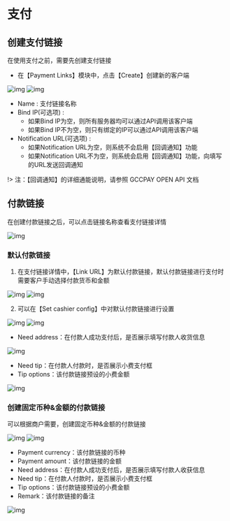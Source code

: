 # 支付

## 创建支付链接

在使用支付之前，需要先创建支付链接

- 在【Payment Links】模块中，点击【Create】创建新的客户端

![img](../_media/payment-1.png ':size=45%')
![img](../_media/payment-2.png ':size=45%')

- Name : 支付链接名称
- Bind IP(可选项) : 
  - 如果Bind IP为空，则所有服务器均可以通过API调用该客户端
  - 如果Bind IP不为空，则只有绑定的IP可以通过API调用该客户端
- Notification URL(可选项) : 
  - 如果Notification URL为空，则系统不会启用【回调通知】功能
  - 如果Notification URL不为空，则系统会启用【回调通知】功能，向填写的URL发送回调通知

!> 注：【回调通知】的详细通能说明，请参照 GCCPAY OPEN API 文档

## 付款链接

在创建付款链接之后，可以点击链接名称查看支付链接详情

![img](../_media/payment-3.png ':size=90%')

### 默认付款链接

1. 在支付链接详情中，【Link URL】为默认付款链接，默认付款链接进行支付时需要客户手动选择付款货币和金额

![img](../_media/payment-4.png ':size=45%')
![img](../_media/payment-5.png ':size=45%')

2. 可以在【Set cashier config】中对默认付款链接进行设置

![img](../_media/payment-6.png ':size=45%')
![img](../_media/payment-7.png ':size=45%')

- Need address：在付款人成功支付后，是否展示填写付款人收货信息

![img](../_media/payment-8.png ':size=90%')

- Need tip：在付款人付款时，是否展示小费支付框
- Tip options：该付款链接预设的小费金额

![img](../_media/payment-9.png ':size=90%')

### 创建固定币种&金额的付款链接

可以根据商户需要，创建固定币种&金额的付款链接

![img](../_media/payment-10.png ':size=45%')
![img](../_media/payment-11.png ':size=45%')

- Payment currency：该付款链接的币种
- Payment amount：该付款链接的金额
- Need address：在付款人成功支付后，是否展示填写付款人收获信息
- Need tip：在付款人付款时，是否展示小费支付框
- Tip options：该付款链接预设的小费金额
- Remark：该付款链接的备注

![img](../_media/payment-12.png ':size=90%')